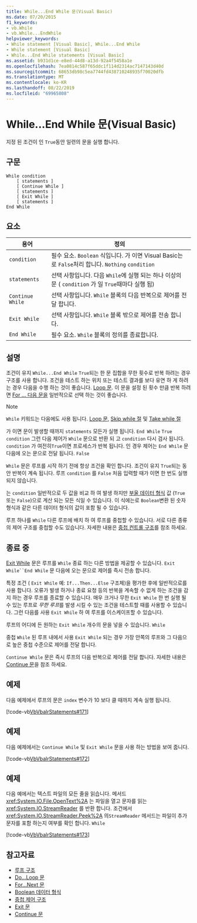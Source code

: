 ```yaml
---
title: While...End While 문(Visual Basic)
ms.date: 07/20/2015
f1_keywords:
- vb.While
- vb.While...EndWhile
helpviewer_keywords:
- While statement [Visual Basic], While...End While
- While statement [Visual Basic]
- While...End While statements [Visual Basic]
ms.assetid: b931d1ce-e8ed-44d8-a13d-92a4f5458a1e
ms.openlocfilehash: 7ea0814c587f65ddc1f114d2314ac7147143d40d
ms.sourcegitcommit: 68653db98c5ea7744fd438710248935f70020dfb
ms.translationtype: MT
ms.contentlocale: ko-KR
ms.lasthandoff: 08/22/2019
ms.locfileid: "69965808"
---
```

# <a name="whileend-while-statement-visual-basic"></a>While...End While 문(Visual Basic)
지정 된 조건이 인 `True`동안 일련의 문을 실행 합니다.  
  
## <a name="syntax"></a>구문  
  
```  
While condition  
    [ statements ]  
    [ Continue While ]  
    [ statements ]  
    [ Exit While ]  
    [ statements ]  
End While  
```  
  
## <a name="parts"></a>요소  
  
|용어|정의|  
|---|---|  
|`condition`|필수 요소. `Boolean` 식입니다. 가 이면 Visual Basic는로 `False`처리 합니다. `Nothing` `condition`|  
|`statements`|선택 사항입니다. 다음 `While`에 실행 되는 하나 이상의 문 ( `condition` 가 일 `True`때마다 실행 됨)|  
|`Continue While`|선택 사항입니다. `While` 블록의 다음 반복으로 제어를 전달 합니다.|  
|`Exit While`|선택 사항입니다. `While` 블록 밖으로 제어를 전송 합니다.|  
|`End While`|필수 요소. `While` 블록의 정의를 종료합니다.|  
  
## <a name="remarks"></a>설명  
 조건이 유지 `While...End While` `True`되는 한 문 집합을 무한 횟수로 반복 하려는 경우 구조를 사용 합니다. 조건을 테스트 하는 위치 또는 테스트 결과를 보다 유연 하 게 하려는 경우 다음을 수행 하는 것이 좋습니다. [ Loop 문](../../../visual-basic/language-reference/statements/do-loop-statement.md). 이 문을 설정 된 횟수 만큼 반복 하려면 [For ... 다음 문을](../../../visual-basic/language-reference/statements/for-next-statement.md) 일반적으로 선택 하는 것이 좋습니다.  
  
> [!NOTE]
> `While` 키워드는 다음에도 사용 됩니다. [ Loop 문](../../../visual-basic/language-reference/statements/do-loop-statement.md), [Skip while 절](../../../visual-basic/language-reference/queries/skip-while-clause.md) 및 [Take while 절](../../../visual-basic/language-reference/queries/take-while-clause.md)  
  
 가 이면 문이 발생할 때까지 `statements` 모든가 실행 됩니다. `End While` `True` `condition` 그런 다음 제어가 `While` 문으로 반환 되 고 `condition` 다시 검사 됩니다. `condition` 가 여전히`True`이면 프로세스가 반복 됩니다. 인 경우 제어는 `End While` 문 다음에 오는 문으로 전달 됩니다. `False`  
  
 `While` 문은 루프를 시작 하기 전에 항상 조건을 확인 합니다. 조건이 유지 `True`되는 동안 반복이 계속 됩니다. 루프 `condition` 를 `False` 처음 입력할 때가 이면 한 번도 실행 되지 않습니다.  
  
 는 `condition` 일반적으로 두 값을 비교 하 여 발생 하지만 [부울 데이터 형식](../../../visual-basic/language-reference/data-types/boolean-data-type.md) 값 (`True` 또는 `False`)으로 계산 되는 모든 식일 수 있습니다. 이 식에는로 `Boolean`변환 된 숫자 형식과 같은 다른 데이터 형식의 값이 포함 될 수 있습니다.  
  
 루프 하나를 `While` 다른 루프에 배치 하 여 루프를 중첩할 수 있습니다. 서로 다른 종류의 제어 구조를 중첩할 수도 있습니다. 자세한 내용은 [중첩 컨트롤 구조](../../../visual-basic/programming-guide/language-features/control-flow/nested-control-structures.md)를 참조 하세요.  
  
## <a name="exit-while"></a>종료 중  
 [Exit While](../../../visual-basic/language-reference/statements/exit-statement.md) 문은 루프를 `While` 종료 하는 다른 방법을 제공할 수 있습니다. `Exit While``End While` 문 다음에 오는 문으로 제어를 즉시 전송 합니다.  
  
 특정 조건 ( `Exit While` 예: `If...Then...Else` 구조체)을 평가한 후에 일반적으로를 사용 합니다. 오류가 발생 하거나 종료 요청 등의 반복을 계속할 수 없게 하는 조건을 감지 하는 경우 루프를 종료할 수 있습니다. 매우 크거나 무한 `Exit While` 한 번 실행 될 수 있는 루프로 *무한 루프*를 발생 시킬 수 있는 조건을 테스트할 때를 사용할 수 있습니다. 그런 다음를 사용 `Exit While` 하 여 루프를 이스케이프할 수 있습니다.  
  
 루프의 어디에 든 원하는 `Exit While` 개수의 문을 넣을 수 있습니다. `While`  
  
 중첩 `While` 된 루프 내에서 사용 `Exit While` 되는 경우 가장 안쪽의 루프와 그 다음으로 높은 중첩 수준으로 제어를 전달 합니다.  
  
 `Continue While` 문은 즉시 루프의 다음 반복으로 제어를 전달 합니다. 자세한 내용은 [Continue 문](../../../visual-basic/language-reference/statements/continue-statement.md)을 참조 하세요.  
  
## <a name="example"></a>예제  
 다음 예제에서 루프의 문은 `index` 변수가 10 보다 클 때까지 계속 실행 됩니다.  
  
 [!code-vb[VbVbalrStatements#171](~/samples/snippets/visualbasic/VS_Snippets_VBCSharp/VbVbalrStatements/VB/class14.vb#171)]  
  
## <a name="example"></a>예제  
 다음 예제에서는 `Continue While` 및 `Exit While` 문을 사용 하는 방법을 보여 줍니다.  
  
 [!code-vb[VbVbalrStatements#172](~/samples/snippets/visualbasic/VS_Snippets_VBCSharp/VbVbalrStatements/VB/class14.vb#172)]  
  
## <a name="example"></a>예제  
 다음 예에서는 텍스트 파일의 모든 줄을 읽습니다. 메서드 <xref:System.IO.File.OpenText%2A> 는 파일을 열고 문자를 읽는 <xref:System.IO.StreamReader> 를 반환 합니다. 조건에서 <xref:System.IO.StreamReader.Peek%2A> 의`StreamReader` 메서드는 파일이 추가 문자를 포함 하는지 여부를 확인 합니다. `While`  
  
 [!code-vb[VbVbalrStatements#173](~/samples/snippets/visualbasic/VS_Snippets_VBCSharp/VbVbalrStatements/VB/class14.vb#173)]  
  
## <a name="see-also"></a>참고자료

- [루프 구조](../../../visual-basic/programming-guide/language-features/control-flow/loop-structures.md)
- [Do...Loop 문](../../../visual-basic/language-reference/statements/do-loop-statement.md)
- [For...Next 문](../../../visual-basic/language-reference/statements/for-next-statement.md)
- [Boolean 데이터 형식](../../../visual-basic/language-reference/data-types/boolean-data-type.md)
- [중첩 제어 구조](../../../visual-basic/programming-guide/language-features/control-flow/nested-control-structures.md)
- [Exit 문](../../../visual-basic/language-reference/statements/exit-statement.md)
- [Continue 문](../../../visual-basic/language-reference/statements/continue-statement.md)
